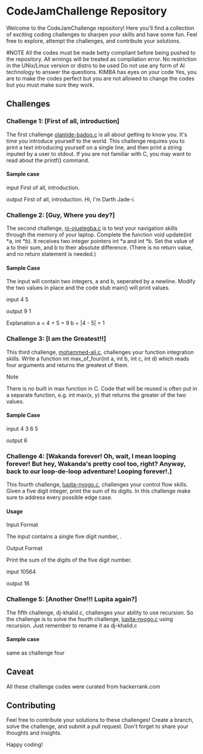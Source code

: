 # CodeJamChallenge Repository

Welcome to the CodeJamChallenge repository! Here you'll find a collection of exciting coding challenges to sharpen your skills and have some fun. Feel free to explore, attempt the challenges, and contribute your solutions.

#NOTE
All the codes must be made betty compliant before being pushed to the repository.
All wrnings will be treated as compilation error.
No restriction in the UNix/Linux version or distro to be used
Do not use any form of AI technology to answer the questions. KIMBA has eyes on your code
Yes, you are to make the codes perfect but you are not allowed to change the codes but you must make sure they work.

## Challenges

### Challenge 1: [First of all, introduction]

The first challenge  [olamide-badoo.c](https://github.com/dohoudanielaetheris/EventCodeJam/blob/main/00x00-Challenge/olamide-Badoo.c) is all about getting to know you. It's time you introduce yourself to the world.
This challenge requires you to print a text introducing yourself on a single line, and then print a string inputed by a user to stdout.
If you are not familiar with C, you may want to read about the printf() command.

#### Sample case
input
First of all, introduction.

output
First of all, introduction.
Hi, I'm Darth Jade-i.  



### Challenge 2: [Guy, Where you dey?]

The second challenge, [ni-ojuelegba.c](https://github.com/dohoudanielaetheris/EventCodeJam/blob/main/00x00-Challenge/ni-ojuelegba.c) is to test your navigation skills through the memory of your laptop.
Complete the function void update(int *a, int *b). It receives two integer pointers int *a and int *b. Set the value of a to their sum, and b to their absolute difference. (There is no return value, and no return statement is needed.)

#### Sample Case

The input will contain two integers, a and b, seperated by a newline.
Modify the two values in place and the code stub main() will print values.

input
4
5

output
9
1

Explanation
a = 4 + 5 = 9
b = |4 - 5| = 1

### Challenge 3: [I am the Greatest!!]

This third challenge, [mohammed-ali.c](https://github.com/dohoudanielaetheris/EventCodeJam/blob/main/00x00-Challenge/mohammed-ali.c), challenges your function integration skills.
Write a function int max_of_four(int a, int b, int c, int d) which reads four arguments and returns the greatest of them.

Note

There is no built in max function in C. Code that will be reused is often put in a separate function, e.g. int max(x, y) that returns the greater of the two values.



#### Sample Case
input
4
3
6
5

output
6


### Challenge 4: [Wakanda forever! Oh, wait, I mean looping forever! But hey, Wakanda's pretty cool too, right? Anyway, back to our loop-de-loop adventure! Looping forever!.]

This fourth challenge, [lupita-nyogo.c](https://github.com/dohoudanielaetheris/EventCodeJam/blob/main/00x00-Challenge/lupita-nyogo.c), challenges your control flow skills.
Given a five digit integer, print the sum of its digits. In this challenge make sure to address every possible edge case.

#### Usage

Input Format

The input contains a single five digit number, .

Output Format

Print the sum of the digits of the five digit number.

input
10564

output
16

### Challenge 5: [Another One!!! Lupita again?]
The fifth challenge, dj-khalid.c, challenges your ability to use recursion. So the challenge is to solve the fourth challenge, [lupita-nyogo.c](https://github.com/dohoudanielaetheris/EventCodeJam/blob/main/00x00-Challenge/lupita-nyogo.c) using recursion. Just remember to rename it as dj-khalid.c



#### Sample case
same as challenge four

## Caveat
All these challenge codes were curated from hackerrank.com

## Contributing

Feel free to contribute your solutions to these challenges! Create a branch, solve the challenge, and submit a pull request. Don't forget to share your thoughts and insights.

Happy coding!


